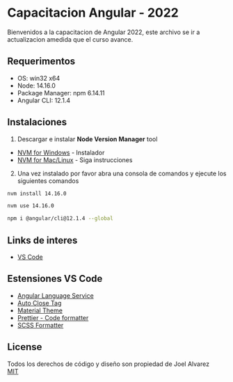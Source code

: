 # Capacitacion Angular  - 2022
Bienvenidos a la capacitacion de Angular 2022, este archivo se ir a actualizacion amedida que el curso avance.

## Requerimentos
* OS: win32 x64
* Node: 14.16.0
* Package Manager: npm 6.14.11
* Angular CLI: 12.1.4

## Instalaciones

1. Descargar e instalar  **Node Version Manager** tool
* [NVM for Windows](https://pip.pypa.io/en/stable/) - Instalador 
* [NVM for Mac/Linux](https://www.pensemosweb.com/instalar-nodejs-nvm-macos-linux-windows/) - Siga instrucciones

2. Una vez instalado por favor abra una consola de comandos y ejecute los siguientes comandos

```bash
nvm install 14.16.0
```
```bash
nvm use 14.16.0
```
```bash
npm i @angular/cli@12.1.4 --global
```

## Links de interes

* [VS Code ](https://code.visualstudio.com/)

## Estensiones VS Code
* [Angular Language Service](https://marketplace.visualstudio.com/items?itemName=Angular.ng-template)
* [Auto Close Tag](https://marketplace.visualstudio.com/items?itemName=formulahendry.auto-close-tag)
* [Material Theme](https://marketplace.visualstudio.com/items?itemName=Equinusocio.vsc-material-theme)
* [Prettier - Code formatter](https://marketplace.visualstudio.com/items?itemName=esbenp.prettier-vscode)
* [SCSS Formatter](https://marketplace.visualstudio.com/items?itemName=sibiraj-s.vscode-scss-formatter)

## License
Todos los derechos de código y diseño son propiedad de Joel Alvarez <br>
[MIT](https://choosealicense.com/licenses/mit/)